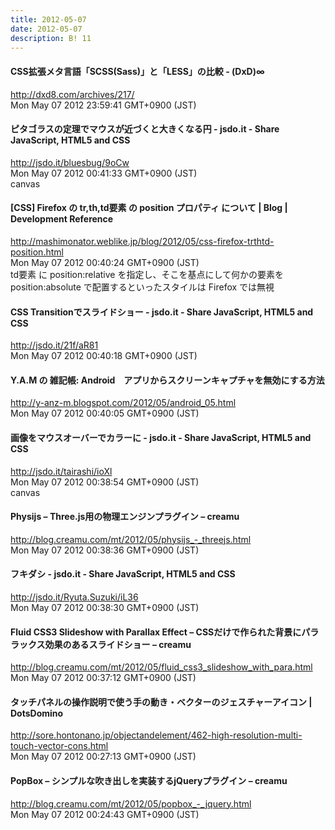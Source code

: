 ```yaml
---
title: 2012-05-07
date: 2012-05-07
description: B! 11
---
```


#### CSS拡張メタ言語「SCSS(Sass)」と「LESS」の比較 - (DxD)∞
http://dxd8.com/archives/217/<br>
Mon May 07 2012 23:59:41 GMT+0900 (JST)<br>


#### ピタゴラスの定理でマウスが近づくと大きくなる円 - jsdo.it - Share JavaScript, HTML5 and CSS
http://jsdo.it/bluesbug/9oCw<br>
Mon May 07 2012 00:41:33 GMT+0900 (JST)<br>
canvas


#### [CSS] Firefox の tr,th,td要素 の position プロパティ について | Blog | Development Reference
http://mashimonator.weblike.jp/blog/2012/05/css-firefox-trthtd-position.html<br>
Mon May 07 2012 00:40:24 GMT+0900 (JST)<br>
td要素 に position:relative を指定し、そこを基点にして何かの要素を position:absolute で配置するといったスタイルは Firefox では無視


#### CSS Transitionでスライドショー - jsdo.it - Share JavaScript, HTML5 and CSS
http://jsdo.it/21f/aR81<br>
Mon May 07 2012 00:40:18 GMT+0900 (JST)<br>


#### Y.A.M の 雑記帳: Android　アプリからスクリーンキャプチャを無効にする方法
http://y-anz-m.blogspot.com/2012/05/android_05.html<br>
Mon May 07 2012 00:40:05 GMT+0900 (JST)<br>


#### 画像をマウスオーバーでカラーに - jsdo.it - Share JavaScript, HTML5 and CSS
http://jsdo.it/tairashi/ioXl<br>
Mon May 07 2012 00:38:54 GMT+0900 (JST)<br>
canvas


#### Physijs – Three.js用の物理エンジンプラグイン – creamu
http://blog.creamu.com/mt/2012/05/physijs_-_threejs.html<br>
Mon May 07 2012 00:38:36 GMT+0900 (JST)<br>


#### フキダシ - jsdo.it - Share JavaScript, HTML5 and CSS
http://jsdo.it/Ryuta.Suzuki/iL36<br>
Mon May 07 2012 00:38:30 GMT+0900 (JST)<br>


#### Fluid CSS3 Slideshow with Parallax Effect – CSSだけで作られた背景にパララックス効果のあるスライドショー – creamu
http://blog.creamu.com/mt/2012/05/fluid_css3_slideshow_with_para.html<br>
Mon May 07 2012 00:37:12 GMT+0900 (JST)<br>


#### タッチパネルの操作説明で使う手の動き・ベクターのジェスチャーアイコン | DotsDomino
http://sore.hontonano.jp/objectandelement/462-high-resolution-multi-touch-vector-cons.html<br>
Mon May 07 2012 00:27:13 GMT+0900 (JST)<br>


#### PopBox – シンプルな吹き出しを実装するjQueryプラグイン – creamu
http://blog.creamu.com/mt/2012/05/popbox_-_jquery.html<br>
Mon May 07 2012 00:24:43 GMT+0900 (JST)<br>



